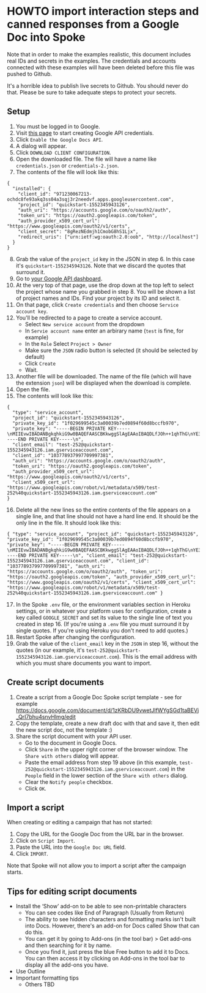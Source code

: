 # HOWTO import interaction steps and canned responses from a Google Doc into Spoke

Note that in order to make the examples realistic, this document includes real IDs and secrets in the examples.  The credentials and accounts connected with these examples will have been deleted before this file was pushed to Github.

It's a horrible idea to publish live secrets to Github.  You should never do that.  Please be sure to take adequate steps to protect your secrets.

## Setup

1. You must be logged in to Google.
1. Visit [this page](https://developers.google.com/docs/api/quickstart/nodejs) to start creating Google API credentials.
1. Click `Enable the Google Docs API`.
1. A dialog will appear.
1. Click `DOWNLOAD CLIENT CONFIGURATION`.
1. Open the downloaded file.  The file will have a name like `credentials.json` or `credentials-2.json`.
7. The contents of the file will look like this:
```
{
  "installed": {
    "client_id": "971230067213-ochdc8fe93akq3ss04a3sqj3r2needvf.apps.googleusercontent.com",
    "project_id": "quickstart-1552345943126",
    "auth_uri": "https://accounts.google.com/o/oauth2/auth",
    "token_uri": "https://oauth2.googleapis.com/token",
    "auth_provider_x509_cert_url": "https://www.googleapis.com/oauth2/v1/certs",
    "client_secret": "8gRezNEdmjh1CmobG8hS1Ljx",
    "redirect_uris": ["urn:ietf:wg:oauth:2.0:oob", "http://localhost"]
  }
}
```
8. Grab the value of the `project_id` key in the JSON in step 6.  In this case it's `quickstart-1552345943126`.  Note that we discard the quotes that surround it.
9. Go to [your Google API dashboard](https://console.developers.google.com/apis/credentials).
10. At the very top of that page, use the drop down at the top left to select the project whose name you grabbed in step 8.  You will be shown a list of project names and IDs.  Find your project by its ID and select it.
11. On that page, click `Create credentials` and then choose `Service account key`.
12. You'll be redirected to a page to create a service account.  
    * Select `New service account` from the dropdown
    * In `Servie account name` enter an arbirary name (`test` is fine, for example)
    * In the `Role` Select `Project > Owner`
    * Make sure the `JSON` radio button is selected (it should be selected by default)
    * Click `Create`
    * Wait.
13. Another file will be downloaded.  The name of the file (which will have the extension `json`) will be displayed when the download is complete. 
14. Open the file.
15. The contents will look like this:
```
{
  "type": "service_account",
  "project_id": "quickstart-1552345943126",
  "private_key_id": "1f029699545c3a00039b7ed0894f60d8bccfb970",
  "private_key": "-----BEGIN PRIVATE KEY-----\nMIIEvwIBADANBgkqhkiG9w0BAQEFAASCBKkwggSlAgEAAoIBAQDLfJOh++1qhThG\nYE3IPpgdaNFGjmOU+xlBJJY6Ff1XIFmCD8qm2eVaByHVWk9o8ZBxFSYx/fgAiMYK\nJ8lun9hKZA7o7ecHQJt89j8QjLXlpfwuo11KZ+UAA46VqCtmnFuEtpZ5A3sVjc1D\nx9Xdf2VJPNA472nInBIvfi5QaawplICx8f2IbotGPxpNraaJu82vN7VO4n2qABor\nXL0+5d5av6jSbnpf3KJUtDlwxWBLZWmQ8G7WUXFUGYOD4fDMF+xhSrL0VVE+cavI\n28rEfShctWv1c7TZazEZwpK0Zq6e6CzstwBk3rGd950lxcfqueNSg/Ejlp5mSYWH\n8ms+FwLnAgMBAAECggEASFA7PuOCmcpCF3B9892avUjUplhPt1AMx4OzB21tHJtY\nc8oc4HKq+PVz5pgzhD3kcOttKXLxwW7Zwh4ljXSsrrMkQU7aPU+OcjgobT80HSqB\nlilkK98EGJ8q+rBKzCpgs6cXjmXYRe6gtae8rvxpCD/eV31tgGdGZy5WUylaj2Oe\notMtjNm7TbpYiYg/SIuV1o6luJwnxi9wZBrYsrEhI6rWgJ9Q5ULmNijXyApZJ7Gy\nNLLJSVr5J9RtoY+/Uz2Mbm74fYcVHDU4Yy5jkxwROkV1i3onaUdmwHbe58VgcWRN\ntBmAbuPYiFe8uXNqtBDzMLx+Fo+tYBFnmq66vTX0YQKBgQDn3wAFMFC55kQW0MOn\nbpzBGTAUQLeIxBlTfuYniqTAigPI1tlljph6dTlfL/VfzIix1eb0h/fHHWyZ02WU\nIZ7PzefMoTnm9v91VBsjmynDZ/OQKjeU/IBYd72uKOxI8lauZs1Wyp+bLWjCz7vV\n9BFG9BzKQ5eB79CVv1GixYxfLwKBgQDgqWuJJoHXiUqt+QZ6eDwQO9juxpy9bfH1\nnSYjPXp5R90cxgg3FWr8F4E03Da38u06gdi31jqCJoWiSVhdbKrXopVodmrmsUtA\nR0KAleg4XpRENMKF35zIJYeXug715o2XUPZ5H8tT8q0tuqgYFsI1PyroUd/lIfVj\n0AhrqAppyQKBgQCt7dEOE1f6moeotaCOD6L2FfbCumjx5mc5Ao+SSaWb5+s+1Cru\nyzAFa7lFdawR2FMRUuqTswpiCehU2wXvP+jo6ANgs+/DGLQ3Roe1BccmFOvW0FQx\nJdcAhZF6+qeDcIUk/Wg6GnPu6vkSaND1hMcQ+jw+XMVhaoqESabq+lR5cQKBgQC2\nqWkykOl++jSK8O9QghOry00dDsT/y7Wv0n7gpiq/Eyv3Khgh2TssDlxSQz4GH/C7\n4jj3d6oIihObGHFNPH5HZvx9e9J9EOezMn0imT+/HT8FmbQTLvWFUeZF+dQSIMs8\nnWpYnv4tmiEuDhZ/x3lN27ciPveAkDS5W7qM9YrJ6QKBgQDHenfweOPuZxFmfqqG\nao/GuNLdCn8c2ZJzUJR5NNpaXnUlDxEgOmaeAw9quRNtdVAVHBnPC4uFegc7VBcA\n9guK7uF7Q1rB1Ypw8qzuEBz6BDQ9zc4q026xrPXADVK6zqC/CvRhbYaTgykZaCJl\nozRrvrZDHjjgC5wC2+d278NcFQ==\n-----END PRIVATE KEY-----\n",
  "client_email": "test-252@quickstart-1552345943126.iam.gserviceaccount.com",
  "client_id": "103778937997709997381",
  "auth_uri": "https://accounts.google.com/o/oauth2/auth",
  "token_uri": "https://oauth2.googleapis.com/token",
  "auth_provider_x509_cert_url": "https://www.googleapis.com/oauth2/v1/certs",
  "client_x509_cert_url": "https://www.googleapis.com/robot/v1/metadata/x509/test-252%40quickstart-1552345943126.iam.gserviceaccount.com"
}
```
16. Delete all the new lines so the entire contents of the file appears on a single line, and that line should not have a hard line end.  It should be the only line in the file.  It should look like this:
```
{ "type": "service_account", "project_id": "quickstart-1552345943126", "private_key_id": "1f029699545c3a00039b7ed0894f60d8bccfb970", "private_key": "-----BEGIN PRIVATE KEY-----\nMIIEvwIBADANBgkqhkiG9w0BAQEFAASCBKkwggSlAgEAAoIBAQDLfJOh++1qhThG\nYE3IPpgdaNFGjmOU+xlBJJY6Ff1XIFmCD8qm2eVaByHVWk9o8ZBxFSYx/fgAiMYK\nJ8lun9hKZA7o7ecHQJt89j8QjLXlpfwuo11KZ+UAA46VqCtmnFuEtpZ5A3sVjc1D\nx9Xdf2VJPNA472nInBIvfi5QaawplICx8f2IbotGPxpNraaJu82vN7VO4n2qABor\nXL0+5d5av6jSbnpf3KJUtDlwxWBLZWmQ8G7WUXFUGYOD4fDMF+xhSrL0VVE+cavI\n28rEfShctWv1c7TZazEZwpK0Zq6e6CzstwBk3rGd950lxcfqueNSg/Ejlp5mSYWH\n8ms+FwLnAgMBAAECggEASFA7PuOCmcpCF3B9892avUjUplhPt1AMx4OzB21tHJtY\nc8oc4HKq+PVz5pgzhD3kcOttKXLxwW7Zwh4ljXSsrrMkQU7aPU+OcjgobT80HSqB\nlilkK98EGJ8q+rBKzCpgs6cXjmXYRe6gtae8rvxpCD/eV31tgGdGZy5WUylaj2Oe\notMtjNm7TbpYiYg/SIuV1o6luJwnxi9wZBrYsrEhI6rWgJ9Q5ULmNijXyApZJ7Gy\nNLLJSVr5J9RtoY+/Uz2Mbm74fYcVHDU4Yy5jkxwROkV1i3onaUdmwHbe58VgcWRN\ntBmAbuPYiFe8uXNqtBDzMLx+Fo+tYBFnmq66vTX0YQKBgQDn3wAFMFC55kQW0MOn\nbpzBGTAUQLeIxBlTfuYniqTAigPI1tlljph6dTlfL/VfzIix1eb0h/fHHWyZ02WU\nIZ7PzefMoTnm9v91VBsjmynDZ/OQKjeU/IBYd72uKOxI8lauZs1Wyp+bLWjCz7vV\n9BFG9BzKQ5eB79CVv1GixYxfLwKBgQDgqWuJJoHXiUqt+QZ6eDwQO9juxpy9bfH1\nnSYjPXp5R90cxgg3FWr8F4E03Da38u06gdi31jqCJoWiSVhdbKrXopVodmrmsUtA\nR0KAleg4XpRENMKF35zIJYeXug715o2XUPZ5H8tT8q0tuqgYFsI1PyroUd/lIfVj\n0AhrqAppyQKBgQCt7dEOE1f6moeotaCOD6L2FfbCumjx5mc5Ao+SSaWb5+s+1Cru\nyzAFa7lFdawR2FMRUuqTswpiCehU2wXvP+jo6ANgs+/DGLQ3Roe1BccmFOvW0FQx\nJdcAhZF6+qeDcIUk/Wg6GnPu6vkSaND1hMcQ+jw+XMVhaoqESabq+lR5cQKBgQC2\nqWkykOl++jSK8O9QghOry00dDsT/y7Wv0n7gpiq/Eyv3Khgh2TssDlxSQz4GH/C7\n4jj3d6oIihObGHFNPH5HZvx9e9J9EOezMn0imT+/HT8FmbQTLvWFUeZF+dQSIMs8\nnWpYnv4tmiEuDhZ/x3lN27ciPveAkDS5W7qM9YrJ6QKBgQDHenfweOPuZxFmfqqG\nao/GuNLdCn8c2ZJzUJR5NNpaXnUlDxEgOmaeAw9quRNtdVAVHBnPC4uFegc7VBcA\n9guK7uF7Q1rB1Ypw8qzuEBz6BDQ9zc4q026xrPXADVK6zqC/CvRhbYaTgykZaCJl\nozRrvrZDHjjgC5wC2+d278NcFQ==\n-----END PRIVATE KEY-----\n", "client_email": "test-252@quickstart-1552345943126.iam.gserviceaccount.com", "client_id": "103778937997709997381", "auth_uri": "https://accounts.google.com/o/oauth2/auth", "token_uri": "https://oauth2.googleapis.com/token", "auth_provider_x509_cert_url": "https://www.googleapis.com/oauth2/v1/certs", "client_x509_cert_url": "https://www.googleapis.com/robot/v1/metadata/x509/test-252%40quickstart-1552345943126.iam.gserviceaccount.com" }
```
17. In the Spoke `.env` file, or the environment variables section in Heroku settings, or in whatever your platform uses for configuration, create a key called `GOOGLE_SECRET` and set its value to the single line of text you created in step 16. (If you're using a `.env` file you must surround it by single quotes.  If you're using Heroku you don't need to add quotes.)
18. Restart Spoke after changing the configuration.
19. Grab the value of the `client_email` key in the `JSON` in step 16, without the quotes (in our example, it's `test-252@quickstart-1552345943126.iam.gserviceaccount.com`).  This is the email address with which you must share documents you want to import.

## Create script documents

1. Create a script from a Google Doc Spoke script template - see for example https://docs.google.com/document/d/1zKRbDU9vwetJlfWYgSGd1taBEVj_QrI7bhu4snvHlmg/edit  
2. Copy the template, create a new draft doc with that and save it, then edit the new script doc, not the template :) 
3. Share the script document with your API user.
    * Go to the document in Google Docs.
    * Click `Share` in the upper right corner of the browser window.  The `Share with others` dialog will appear.
    * Paste the email address from step 19 above (in this example, `test-252@quickstart-1552345943126.iam.gserviceaccount.com`) in the `People` field in the lower section of the `Share with others` dialog.
    * Clear the `Notify people` checkbox.
    * Click `OK`.

## Import a script

When creating or editing a campaign that has not started:

1. Copy the URL for the Google Doc from the URL bar in the browser.
1. Click on `Script Import`.
1. Paste the URL into the `Google Doc URL` field.
1. Click `IMPORT`.

Note that Spoke will not allow you to import a script after the campaign starts.


## Tips for editing script documents
* Install the ‘Show’ add-on to be able to see non-printable characters 
  - You can see codes like End of Paragraph (Usually from Return)  
  - The ability to see hidden characters and formatting marks isn't built into Docs. However, there's an add-on for Docs called Show that can do this. 
  - You can get it by going to Add-ons (in the tool bar) > Get add-ons and then searching for it by name.
  - Once you find it, just press the blue Free button to add it to Docs. You can then access it by clicking on  Add-ons in the tool bar to display all the add-ons you have.
* Use Outline
* Important formatting tips
  * Others TBD

